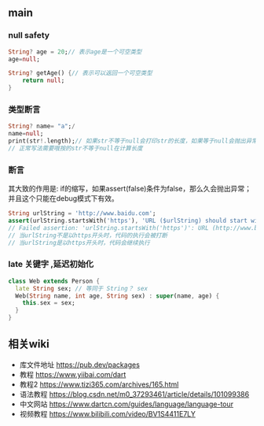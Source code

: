 ## main



### null safety

```dart
String? age = 20;// 表示age是一个可空类型
age=null;

String? getAge() {// 表示可以返回一个可空类型
	return null;
}
```

### 类型断言

```dart
String? name= "a";/ 
name=null;
print(str!.length);// 如果str不等于null会打印str的长度，如果等于null会抛出异常
// 正常写法需要哦按的str不等于null在计算长度
```



### 断言

其大致的作用是: if的缩写，如果assert(false)条件为false，那么久会抛出异常；并且这个只能在debug模式下有效。

```dart
String urlString = 'http://www.baidu.com';
assert(urlString.startsWith('https'), 'URL ($urlString) should start with "https".');
// Failed assertion: 'urlString.startsWith('https')': URL (http://www.baidu.com) should start with "https"
// 当urlString不是以https开头时，代码的执行会被打断
// 当urlString是以https开头时，代码会继续执行
```



### late 关键字 ,延迟初始化

```dart
class Web extends Person {
  late String sex; // 等同于 String？ sex
  Web(String name, int age, String sex) : super(name, age) {
    this.sex = sex;
  } 
}
```

 

## 相关wiki

- 库文件地址 https://pub.dev/packages
- 教程 https://www.yiibai.com/dart
- 教程2 https://www.tizi365.com/archives/165.html
- 语法教程 https://blog.csdn.net/m0_37293461/article/details/101099386
- 中文网站 https://www.dartcn.com/guides/language/language-tour
- 视频教程 https://www.bilibili.com/video/BV1S4411E7LY